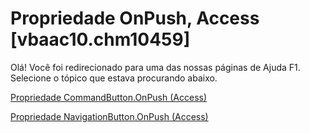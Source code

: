 
# Propriedade OnPush, Access [vbaac10.chm10459]

Olá! Você foi redirecionado para uma das nossas páginas de Ajuda F1. Selecione o tópico que estava procurando abaixo.

[Propriedade CommandButton.OnPush (Access)](http://msdn.microsoft.com/library/38fab0d1-495e-9053-5e24-932ae0d8bdce%28Office.15%29.aspx)

[Propriedade NavigationButton.OnPush (Access)](http://msdn.microsoft.com/library/09b91008-ab58-d7d6-40af-aeb2e41d8823%28Office.15%29.aspx)

